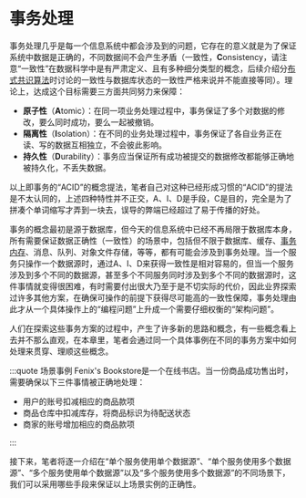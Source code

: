 # 事务处理

事务处理几乎是每一个信息系统中都会涉及到的问题，它存在的意义就是为了保证系统中数据是正确的，不同数据间不会产生矛盾（一致性，**C**onsistency，请注意“一致性”在数据科学中是有严肃定义、且有多种细分类型的概念，后续介绍分[布式共识算法](/distribution/consensus/)时讨论的一致性与数据库状态的一致性严格来说并不能直接等同）。理论上，达成这个目标需要三方面共同努力来保障：

- **原子性**（**A**tomic）：在同一项业务处理过程中，事务保证了多个对数据的修改，要么同时成功，要么一起被撤销。
- **隔离性**（**I**solation）：在不同的业务处理过程中，事务保证了各自业务正在读、写的数据互相独立，不会彼此影响。
- **持久性**（**D**urability）：事务应当保证所有成功被提交的数据修改都能够正确地被持久化，不丢失数据。

以上即事务的“ACID”的概念提法，笔者自己对这种已经形成习惯的“ACID”的提法是不太认同的，上述四种特性并不正交，A、I、D是手段，C是目的，完全是为了拼凑个单词缩写才弄到一块去，误导的弊端已经超过了易于传播的好处。

事务的概念最初是源于数据库，但今天的信息系统中已经不再局限于数据库本身，所有需要保证数据正确性（一致性）的场景中，包括但不限于数据库、缓存、[事务内存](https://zh.wikipedia.org/wiki/%E4%BA%8B%E5%8A%A1%E5%86%85%E5%AD%98)、消息、队列、对象文件存储，等等，都有可能会涉及到事务处理。当一个服务只操作一个数据源时，通过A、I、D来获得一致性是相对容易的，但当一个服务涉及到多个不同的数据源，甚至多个不同服务同时涉及到多个不同的数据源时，这件事情就变得很困难，有时需要付出很大乃至于是不切实际的代价，因此业界探索过许多其他方案，在确保可操作的前提下获得尽可能高的一致性保障，事务处理由此才从一个具体操作上的“编程问题”上升成一个需要仔细权衡的“架构问题”。

人们在探索这些事务方案的过程中，产生了许多新的思路和概念，有一些概念看上去并不那么直观，在本章里，笔者会通过同一个具体事例在不同的事务方案中如何处理来贯穿、理顺这些概念。

:::quote 场景事例
Fenix's Bookstore是一个在线书店。当一份商品成功售出时，需要确保以下三件事情被正确地处理：

 - 用户的账号扣减相应的商品款项
 - 商品仓库中扣减库存，将商品标识为待配送状态
 - 商家的账号增加相应的商品款项

:::

接下来，笔者将逐一介绍在“单个服务使用单个数据源”、“单个服务使用多个数据源”、“多个服务使用单个数据源”以及“多个服务使用多个数据源”的不同场景下，我们可以采用哪些手段来保证以上场景实例的正确性。